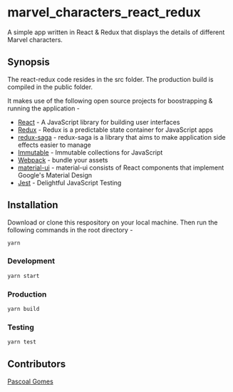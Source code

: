 # marvel_characters_react_redux
A simple app written in React &amp; Redux that displays the details of different Marvel characters.

## Synopsis
The react-redux code resides in the src folder. The production build is compiled in the public folder.

It makes use of the following open source projects for boostrapping & running the application -

* [React] - A JavaScript library for building user interfaces
* [Redux] - Redux is a predictable state container for JavaScript apps
* [redux-saga] - redux-saga is a library that aims to make application side effects easier to manage
* [Immutable] - Immutable collections for JavaScript
* [Webpack] - bundle your assets
* [material-ui] - material-ui consists of React components that implement Google's Material Design
* [Jest] - Delightful JavaScript Testing

## Installation
Download or clone this respository on your local machine. Then run the following commands in the root directory -

```sh
yarn
```

### Development
```sh
yarn start
```

### Production
```sh
yarn build
```

### Testing
```sh
yarn test
```

## Contributors
[Pascoal Gomes](https://au.linkedin.com/in/pascoal-gomes-a4835954)

[React]: <https://reactjs.org/>
[Redux]: <https://redux.js.org/>
[redux-saga]: <https://redux-saga.js.org/>
[Immutable]: <https://facebook.github.io/immutable-js/>
[Webpack]: <https://webpack.js.org//>
[material-ui]: <https://material-ui.com/>
[Jest]: <https://jestjs.io/>